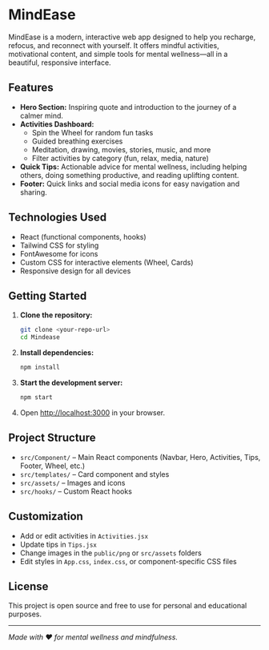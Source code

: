 # MindEase

MindEase is a modern, interactive web app designed to help you recharge, refocus, and reconnect with yourself. It offers mindful activities, motivational content, and simple tools for mental wellness—all in a beautiful, responsive interface.

## Features

- **Hero Section:** Inspiring quote and introduction to the journey of a calmer mind.
- **Activities Dashboard:**
  - Spin the Wheel for random fun tasks
  - Guided breathing exercises
  - Meditation, drawing, movies, stories, music, and more
  - Filter activities by category (fun, relax, media, nature)
- **Quick Tips:** Actionable advice for mental wellness, including helping others, doing something productive, and reading uplifting content.
- **Footer:** Quick links and social media icons for easy navigation and sharing.

## Technologies Used

- React (functional components, hooks)
- Tailwind CSS for styling
- FontAwesome for icons
- Custom CSS for interactive elements (Wheel, Cards)
- Responsive design for all devices

## Getting Started

1. **Clone the repository:**
   ```sh
   git clone <your-repo-url>
   cd Mindease
   ```
2. **Install dependencies:**
   ```sh
   npm install
   ```
3. **Start the development server:**
   ```sh
   npm start
   ```
4. Open [http://localhost:3000](http://localhost:3000) in your browser.

## Project Structure

- `src/Component/` – Main React components (Navbar, Hero, Activities, Tips, Footer, Wheel, etc.)
- `src/templates/` – Card component and styles
- `src/assets/` – Images and icons
- `src/hooks/` – Custom React hooks

## Customization

- Add or edit activities in `Activities.jsx`
- Update tips in `Tips.jsx`
- Change images in the `public/png` or `src/assets` folders
- Edit styles in `App.css`, `index.css`, or component-specific CSS files

## License

This project is open source and free to use for personal and educational purposes.

---

_Made with ❤️ for mental wellness and mindfulness._
